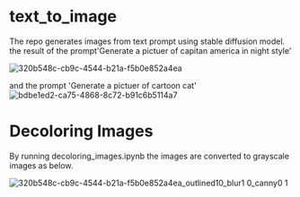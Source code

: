 # text_to_image
The repo generates images from text prompt using stable diffusion model.
the result of the prompt'Generate a pictuer of capitan america in night style'

![320b548c-cb9c-4544-b21a-f5b0e852a4ea](https://github.com/nezamtrm/text_to_image/assets/128442592/ea95d323-c4de-4ab5-86c4-366189e1c17d)

and the prompt 'Generate a pictuer of cartoon cat'
![bdbe1ed2-ca75-4868-8c72-b91c6b5114a7](https://github.com/nezamtrm/text_to_image/assets/128442592/8efcd7b5-e3ef-49d9-b1ab-73f899012c3f)

# Decoloring Images

By running decoloring_images.ipynb the images are converted to grayscale images as below.

![320b548c-cb9c-4544-b21a-f5b0e852a4ea_outlined10_blur1 0_canny0 1](https://github.com/nezamtrm/text_to_image/assets/128442592/4da7d564-06af-44e2-9bc6-80694baf8475)


